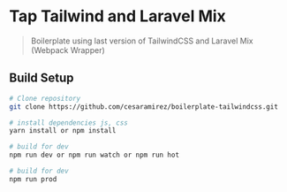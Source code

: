 # Tap Tailwind and Laravel Mix

> Boilerplate using last version of TailwindCSS and Laravel Mix (Webpack Wrapper)

## Build Setup

```bash
# Clone repository
git clone https://github.com/cesaramirez/boilerplate-tailwindcss.git

# install dependencies js, css
yarn install or npm install

# build for dev
npm run dev or npm run watch or npm run hot

# build for dev
npm run prod
```
